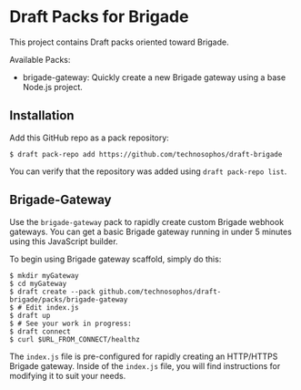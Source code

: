 # Draft Packs for Brigade

This project contains Draft packs oriented toward Brigade.

Available Packs:

- brigade-gateway: Quickly create a new Brigade gateway using a base Node.js project.

## Installation

Add this GitHub repo as a pack repository:

```console
$ draft pack-repo add https://github.com/technosophos/draft-brigade
```

You can verify that the repository was added using `draft pack-repo list`.

## Brigade-Gateway

Use the `brigade-gateway` pack to rapidly create custom Brigade webhook gateways. You can get a basic Brigade gateway running in under 5 minutes using this JavaScript builder.

To begin using Brigade gateway scaffold, simply do this:

```console
$ mkdir myGateway
$ cd myGateway
$ draft create --pack github.com/technosophos/draft-brigade/packs/brigade-gateway
$ # Edit index.js
$ draft up
$ # See your work in progress:
$ draft connect
$ curl $URL_FROM_CONNECT/healthz
```

The `index.js` file is pre-configured for rapidly creating an HTTP/HTTPS Brigade gateway. Inside of the `index.js` file, you will find instructions for modifying it to suit your needs.